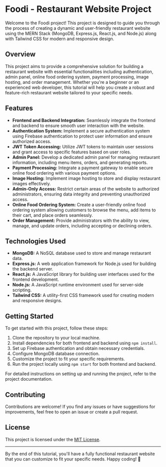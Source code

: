 # Foodi - Restaurant Website Project

Welcome to the Foodi project! This project is designed to guide you through the process of creating a dynamic and user-friendly restaurant website using the MERN Stack (MongoDB, Express.js, React.js, and Node.js) along with Tailwind CSS for modern and responsive design.

## Overview

This project aims to provide a comprehensive solution for building a restaurant website with essential functionalities including authentication, admin panel, online food ordering system, payment processing, image hosting, and order management. Whether you're a beginner or an experienced web developer, this tutorial will help you create a robust and feature-rich restaurant website tailored to your specific needs.

## Features

- **Frontend and Backend Integration:** Seamlessly integrate the frontend and backend to ensure smooth user interaction with the website.
- **Authentication System:** Implement a secure authentication system using Firebase authentication to protect user information and ensure authorized access.
- **JWT Token Accessing:** Utilize JWT tokens to maintain user sessions and grant access to specific features based on user roles.
- **Admin Panel:** Develop a dedicated admin panel for managing restaurant information, including menu items, orders, and generating reports.
- **Payment Processing:** Integrate a payment gateway to enable secure online food ordering with various payment options.
- **Image Hosting:** Implement image hosting to store and display restaurant images effectively.
- **Admin-Only Access:** Restrict certain areas of the website to authorized administrators, ensuring data integrity and preventing unauthorized access.
- **Online Food Ordering System:** Create a user-friendly online food ordering system allowing customers to browse the menu, add items to their cart, and place orders seamlessly.
- **Order Management:** Provide administrators with the ability to view, manage, and update orders, including accepting or declining orders.

## Technologies Used

- **MongoDB:** A NoSQL database used to store and manage restaurant data.
- **Express.js:** A web application framework for Node.js used for building the backend server.
- **React.js:** A JavaScript library for building user interfaces used for the frontend development.
- **Node.js:** A JavaScript runtime environment used for server-side scripting.
- **Tailwind CSS:** A utility-first CSS framework used for creating modern and responsive designs.

## Getting Started

To get started with this project, follow these steps:

1. Clone the repository to your local machine.
2. Install dependencies for both frontend and backend using `npm install`.
3. Set up Firebase authentication and obtain necessary credentials.
4. Configure MongoDB database connection.
5. Customize the project to fit your specific requirements.
6. Run the project locally using `npm start` for both frontend and backend.

For detailed instructions on setting up and running the project, refer to the project documentation.

## Contributing

Contributions are welcome! If you find any issues or have suggestions for improvements, feel free to open an issue or create a pull request.

## License

This project is licensed under the [MIT License](LICENSE).


---

By the end of this tutorial, you'll have a fully functional restaurant website that you can customize to fit your specific needs. Happy coding! 🚀

